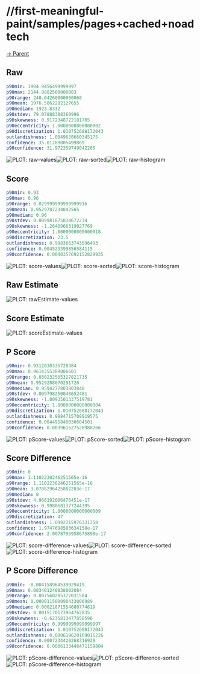 
# //first-meaningful-paint/samples/pages+cached+noadtech

[→ Parent](../..)


## Raw


```yaml
p90min: 1904.9456499999997
p90max: 2144.9882500000003
p90range: 240.04260000000068
p90mean: 1976.5862202127655
p90median: 1923.8332
p90stdev: 79.07888388360996
p90skewness: 0.9172348722181705
p90eccentricity: 1.0000000000000002
p90discretization: 1.010752688172043
outlandishness: 1.0049638660345175
confidence: 35.01289005499869
p90confidence: 31.972359749042205

```

![PLOT: raw-values](./raw/values.svg)![PLOT: raw-sorted](./raw/sorted.svg)![PLOT: raw-histogram](./raw/histogram.svg)
## Score


```yaml
p90min: 0.93
p90max: 0.96
p90range: 0.029999999999999916
p90mean: 0.9529787234042565
p90median: 0.96
p90stdev: 0.009981875834672234
p90skewness: -1.2640966319027769
p90eccentricity: 1.0000000000000018
p90discretization: 23.5
outlandishness: 0.9983663743596493
confidence: 0.004523399856584115
p90confidence: 0.0040357692152829935

```

![PLOT: score-values](./score/values.svg)![PLOT: score-sorted](./score/sorted.svg)![PLOT: score-histogram](./score/histogram.svg)
## Raw Estimate

![PLOT: rawEstimate-values](./rawEstimate/values.svg)
## Score Estimate

![PLOT: scoreEstimate-values](./scoreEstimate/values.svg)
## P Score


```yaml
p90min: 0.9312030335728384
p90max: 0.9614355389006601
p90range: 0.030232505327821735
p90mean: 0.9529288070291726
p90median: 0.9594277803803848
p90stdev: 0.009798250048652481
p90skewness: -1.0093501337519781
p90eccentricity: 1.0000000000000004
p90discretization: 1.010752688172043
outlandishness: 0.9984715708919575
confidence: 0.004495840030604501
p90confidence: 0.003961527528988266

```

![PLOT: pScore-values](./pScore/values.svg)![PLOT: pScore-sorted](./pScore/sorted.svg)![PLOT: pScore-histogram](./pScore/histogram.svg)
## Score Difference


```yaml
p90min: 0
p90max: 1.1102230246251565e-16
p90range: 1.1102230246251565e-16
p90mean: 3.0708296425802203e-17
p90median: 0
p90stdev: 4.966192006476451e-17
p90skewness: 0.9988681377244395
p90eccentricity: 1.0000000000000009
p90discretization: 47
outlandishness: 1.0992715976331358
confidence: 1.9747698583634158e-17
p90confidence: 2.0078795958675898e-17

```

![PLOT: score-difference-values](./score-difference/values.svg)![PLOT: score-difference-sorted](./score-difference/sorted.svg)![PLOT: score-difference-histogram](./score-difference/histogram.svg)
## P Score Difference


```yaml
p90min: -0.004158964539029419
p90max: 0.003401240838002084
p90range: 0.007560205377031504
p90mean: 0.000011509098433006989
p90median: 0.00021871554680774619
p90stdev: 0.0015170173964762835
p90skewness: -0.6235813477858596
p90eccentricity: 0.9999999999999997
p90discretization: 1.010752688172043
outlandishness: 0.000619620169016226
confidence: 0.0007234420268316929
p90confidence: 0.0006133448471159804

```

![PLOT: pScore-difference-values](./pScore-difference/values.svg)![PLOT: pScore-difference-sorted](./pScore-difference/sorted.svg)![PLOT: pScore-difference-histogram](./pScore-difference/histogram.svg)